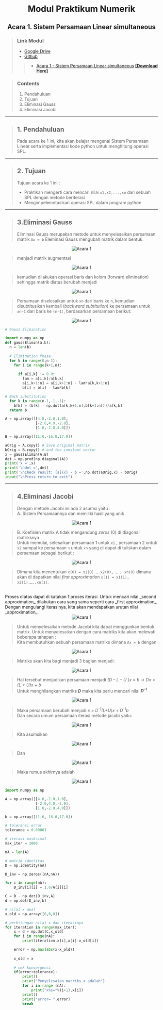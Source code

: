 <center> 

# Modul Praktikum Numerik
## Acara 1. Sistem Persamaan Linear simultaneous
</center>

> ### Link Modul 
>* [Google Drive](https://drive.google.com/drive/folders/1uMaBNZ2VWBWpx080plEPaRVnLfh66UfH?usp=sharing)
> * [Github](https://github.com/FajrulHQ/Prakt-Numerik)
>>  * [Acara 1 - Sistem Persamaan Linear simultaneous](https://github.com/FajrulHQ/Prakt-Numerik/blob/main/Acara%201/Acara%201.md) [__[Download Here]__](https://drive.google.com/drive/u/0/folders/1183IOE2AyPF-gyQVuzTEYEBTQUtLgtzp)

> ### Contents
> 1. Pendahuluan
> 1. Tujuan
> 1. Eliminasi Gauss
> 1. Eliminasi Jacobi
---
> ## 1. Pendahuluan
> Pada acara ke 1 ini, kita akan belajar mengenai Sistem Persamaan Linear serta implementasi kode python untuk menghitung operasi SPL.
---
> ## 2. Tujuan
>Tujuan acara ke 1 ini :  
> * Praktikan mengerti cara mencari nilai `x1,x2,...,xn` dari sebuah SPL dengan metode beriterasi 
> * Mengimpelemntasikan operasi SPL dalam program python
---
> ## 3.Eliminasi Gauss
> Eliminasi Gauss merupakan metode untuk menyelesaikan persamaan matrik `Ax = b` 
> Eleminasi Gauss mengubah matrik dalam bentuk: <br>

<center>
    <img alt="Acara 1" src="https://github.com/FajrulHQ/pict/blob/main/Acara%201/01.png?raw=true">
</center>

> menjadi matrik augmentasi

<center>
    <img alt="Acara 1" src="https://github.com/FajrulHQ/pict/blob/main/Acara%201/02.png?raw=true">
</center>

> kemudian dilakukan operasi baris dan kolom (forward elimination) sehingga matrik diatas berubah menjadi

<center>
    <img alt="Acara 1" src="https://github.com/FajrulHQ/pict/blob/main/Acara%201/02-1.png?raw=true">
</center>

> Persamaan diselesaikan untuk `xn` dari baris ke `n`, kemudian disubtitusikan kembali (_backward subtitution_) ke persamaan untuk `xn−1` dari baris ke `(n−1)`, berdasarkan persamaan berikut:

<center>
    <img alt="Acara 1" src="https://github.com/FajrulHQ/pict/blob/main/Acara%201/03.png?raw=true">
</center>

```python
# Gauss Elimination

import numpy as np
def gaussElimin(a,b):
  n = len(b)
  
  # Elimination Phase
  for k in range(0,n-1):
    for i in range(k+1,n):
       
      if a[i,k] != 0.0:
        lam = a[i,k]/a[k,k]
        a[i,k+1:n] = a[i,k+1:n] - lam*a[k,k+1:n]
        b[i] = b[i] - lam*b[k]

# Back substitution
  for k in range(n-1,-1,-1):
    b[k] = (b[k] - np.dot(a[k,k+1:n],b[k+1:n]))/a[k,k]
  return b

A = np.array([[4.0,-2.0,1.0],
              [-2.0,4.0,-2.0],
              [1.0,-2.0,4.0]])

B = np.array([11.0,-16.0,17.0])

aOrig = A.copy() # Save original matrix
bOrig = B.copy() # and the constant vector
x = gaussElimin(A,B)
det = np.prod(np.diagonal(A))
print('x =',x)
print('\ndet =',det)
print('\nCheck result: [a]{x} - b =',np.dot(aOrig,x) - bOrig)
input("\nPress return to exit")
```
---
> ## 4.Eliminasi Jacobi
> Dengan metode Jacobi ini ada 2 asumsi yaitu : <br>
> A. Sistem Persamaannya dan memiliki hasil yang unik

<center>
    <img alt="Acara 1" src="https://github.com/FajrulHQ/pict/blob/main/Acara%201/04.png?raw=true">
</center>

> B.	Koefisien matrix A tidak mengandung _zeros_ (0) di diagonal matriksnya <br>
Untuk memulai, selesaikan persamaan 1 untuk `x1` , persamaan 2 untuk `x2` sampai ke persamaan `n` untuk `xn` yang di dapat di tuliskan dalam persamaan sebagai berikut : 

<center>
    <img alt="Acara 1" src="https://github.com/FajrulHQ/pict/blob/main/Acara%201/05.png?raw=true">
</center>

> Dimana kita menentukan `x(0) = x1(0) , x2(0), … , xn(0)` dimana akan di dapatkan nilai _first approximation_ `x(1) = x1(1), x2(1),….,xn(1)`. 
<br>
Proses diatas dapat di katakan 1 proses iterasi. Untuk mencari nilai _second approximation_ dilakukan cara yang sama seperti cara _first approximation_. Dengan mengulangi iterasinya, kita akan mendapatkan urutan nilai _approximation_.

<center>
    <img alt="Acara 1" src="https://github.com/FajrulHQ/pict/blob/main/Acara%201/06.png?raw=true">
</center>

> Untuk menyelesaikan metode Jacobi kita dapat menggunkan bentuk matrix. Untuk menyelesaikan dengan cara matriks kita akan melewati beberapa tahapan : 
<br> Kita membutuhkan sebuah persamaan matriks dimana `Ax = b` dengan

<center>
    <img alt="Acara 1" src="https://github.com/FajrulHQ/pict/blob/main/Acara%201/07.png?raw=true">
</center>

> Matriks akan kita bagi menjadi 3 bagian menjadi:

<center>
    <img alt="Acara 1" src="https://github.com/FajrulHQ/pict/blob/main/Acara%201/08.png?raw=true">
</center>

> Hal tersebut menjadikan persamaan menjadi _(D – L – U )x = b ->  Dx = (L + U)x + b_
<br> Untuk menghilangkan matriks ___D___ maka kita perlu mencari nilai ___D<sup>-1</sup>___ 

<center>
    <img alt="Acara 1" src="https://github.com/FajrulHQ/pict/blob/main/Acara%201/09.png?raw=true">
</center>

> Maka persamaan berubah menjadi _x = D<sup>-1</sup>(L+U)x + D<sup>-1</sup>b_ 
<br> Dan secara umum persamaan iterasi metode jacobi yaitu:

<center>
    <img alt="Acara 1" src="https://github.com/FajrulHQ/pict/blob/main/Acara%201/10.png?raw=true">
</center>

> Kita asumsikan

<center>
    <img alt="Acara 1" src="https://github.com/FajrulHQ/pict/blob/main/Acara%201/11.png?raw=true">
</center>

> Dan

<center>
    <img alt="Acara 1" src="https://github.com/FajrulHQ/pict/blob/main/Acara%201/12.png?raw=true">
</center>

> Maka rumus akhirnya adalah

<center>
    <img alt="Acara 1" src="https://github.com/FajrulHQ/pict/blob/main/Acara%201/13.png?raw=true">
</center>

```python
import numpy as np

A = np.array([[4.0,-2.0,1.0],
              [-2.0,4.0,-2.0],
              [1.0,-2.0,4.0]])

b = np.array([11.0,-16.0,17.0])

# toleransi error
tolerance = 0.00001

# iterasi masksimal
max_iter = 1000

nA = len(A)

# matrik identitas
D = np.identity(nA)

D_inv = np.zeros((nA,nA))

for i in range(nA):
    D_inv[i][i] = 1.0/A[i][i]

C = D - np.dot(D_inv,A)
d = np.dot(D_inv,b)

# nilai x awal
x_old = np.array([0,0,0])

# perhitungan nilai x dan iterasinya
for iteration in range(max_iter):
    x = d + np.dot(C,x_old)
    for i in range(nA):
        print(iteration,x[i],x[i]-x_old[i])

    error = np.max(abs(x-x_old))
    
    x_old = x
    
    # cek konvergensi
    if(error<tolerance):
        print()
        print("Penyelesaian matriks x adalah")
        for i in range (nA):
            print("x%s="%(i+1),x[i])
        print()
        print("error= ",error)
        break
```
